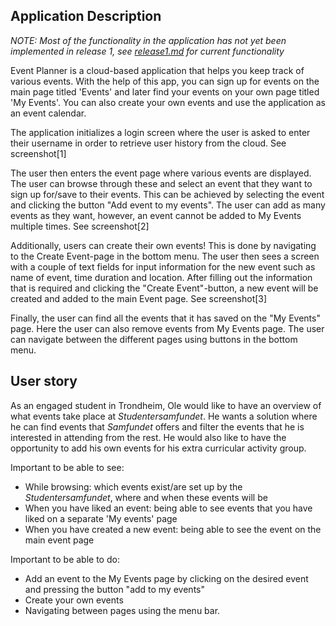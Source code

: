 ## Application Description
*NOTE: Most of the functionality in the application has not yet been implemented in release 1, see [release1.md](../docs/release1.md) for current functionality*

Event Planner is a cloud-based application that helps you keep track of various events. With the help of this app, you can sign up for events on the main page titled 'Events' and later find your events on your own page titled 'My Events'. You can also create your own events and use the application as an event calendar.

The application initializes a login screen where the user is asked to enter their username in order to retrieve user history from the cloud. See screenshot[1]

The user then enters the event page where various events are displayed. The user can browse through these and select an event that they want to sign up for/save to their events. This can be achieved by selecting the event and clicking the button "Add event to my events". The user can add as many events as they want, however, an event cannot be added to My Events multiple times. See screenshot[2]

Additionally, users can create their own events! This is done by navigating to the Create Event-page in the bottom menu. The user then sees a screen with a couple of text fields for input information for the new event such as name of event, time duration and location. After filling out the information that is required and clicking the "Create Event"-button, a new event will be created and added to the main Event page. See screenshot[3]

Finally, the user can find all the events that it has saved on the "My Events" page. Here the user can also remove events from My Events page. The user can navigate between the different pages using buttons in the bottom menu.

## User story

As an engaged student in Trondheim, Ole would like to have an overview of what events take place at *Studentersamfundet*. He wants a solution where he can find events that *Samfundet* offers and filter the events that he is interested in attending from the rest. He would also like to have the opportunity to add his own events for his extra curricular activity group.

Important to be able to see:
- While browsing: which events exist/are set up by the *Studentersamfundet*, where and when these events will be
- When you have liked an event: being able to see events that you have liked on a separate 'My events' page
- When you have created a new event: being able to see the event on the main event page 

Important to be able to do:
- Add an event to the My Events page by clicking on the desired event and pressing the button "add to my events"
- Create your own events 
- Navigating between pages using the menu bar.
